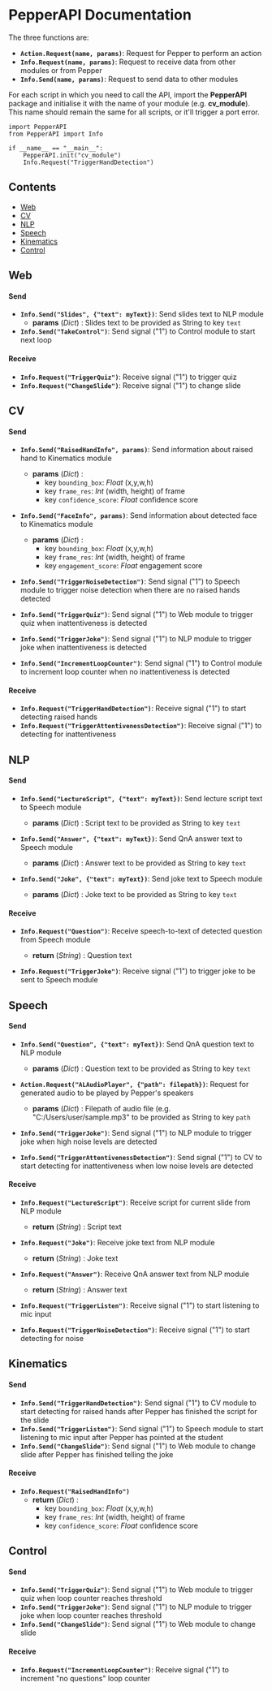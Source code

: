 # PepperAPI Documentation
The three functions are:
- **```Action.Request(name, params)```**: Request for Pepper to perform an action
- **```Info.Request(name, params)```**: Request to receive data from other modules or from Pepper
- **```Info.Send(name, params)```**: Request to send data to other modules

For each script in which you need to call the API, import the **PepperAPI** package and initialise it with the name of your module (e.g. **cv_module**). This name should remain the same for all scripts, or it'll trigger a port error.
```
import PepperAPI
from PepperAPI import Info

if __name__ == "__main__":
    PepperAPI.init("cv_module")
    Info.Request("TriggerHandDetection")
```

## Contents
- [Web](#web)
- [CV](#cv)
- [NLP](#nlp)
- [Speech](#speech)
- [Kinematics](#kinematics)
- [Control](#control)

## Web
#### Send
- **```Info.Send("Slides", {"text": myText})```**: Send slides text to NLP module  
  - **params** (*Dict*) : Slides text to be provided as String to key ```text```
- **```Info.Send("TakeControl")```**: Send signal ("1") to Control module to start next loop
  
#### Receive
- **```Info.Request("TriggerQuiz")```**: Receive signal ("1") to trigger quiz
- **```Info.Request("ChangeSlide")```**: Receive signal ("1") to change slide


## CV
#### Send
- **```Info.Send("RaisedHandInfo", params)```**: Send information about raised hand to Kinematics module 
  - **params** (*Dict*) : 
    - key ```bounding_box```: *Float* (x,y,w,h)
    - key ```frame_res```: *Int* (width, height) of frame
    - key ```confidence_score```: *Float* confidence score

- **```Info.Send("FaceInfo", params)```**: Send information about detected face to Kinematics module 
  - **params** (*Dict*) : 
    - key ```bounding_box```: *Float* (x,y,w,h)
    - key ```frame_res```: *Int* (width, height) of frame
    - key ```engagement_score```: *Float* engagement score

- **```Info.Send("TriggerNoiseDetection")```**: Send signal ("1") to Speech module to trigger noise detection when there are no raised hands detected
- **```Info.Send("TriggerQuiz")```**: Send signal ("1") to Web module to trigger quiz when inattentiveness is detected
- **```Info.Send("TriggerJoke")```**: Send signal ("1") to NLP module to trigger joke when inattentiveness is detected
- **```Info.Send("IncrementLoopCounter")```**: Send signal ("1") to Control module to increment loop counter when no inattentiveness is detected
  
#### Receive
- **```Info.Request("TriggerHandDetection")```**: Receive signal ("1") to start detecting raised hands
- **```Info.Request("TriggerAttentivenessDetection")```**: Receive signal ("1") to detecting for inattentiveness


## NLP
#### Send
- **```Info.Send("LectureScript", {"text": myText})```**: Send lecture script text to Speech module
  - **params** (*Dict*) : Script text to be provided as String to key ```text```

- **```Info.Send("Answer", {"text": myText})```**: Send QnA answer text to Speech module
  - **params** (*Dict*) : Answer text to be provided as String to key ```text```

- **```Info.Send("Joke", {"text": myText})```**: Send joke text to Speech module
  - **params** (*Dict*) : Joke text to be provided as String to key ```text```
  
#### Receive
- **```Info.Request("Question")```**: Receive speech-to-text of detected question from Speech module
  - **return** (*String*) : Question text

- **```Info.Request("TriggerJoke")```**: Receive signal ("1") to trigger joke to be sent to Speech module

## Speech
#### Send
- **```Info.Send("Question", {"text": myText})```**: Send QnA question text to NLP module
  - **params** (*Dict*) : Question text to be provided as String to key ```text```

- **```Action.Request("ALAudioPlayer", {"path": filepath})```**: Request for generated audio to be played by Pepper's speakers
  - **params** (*Dict*) : Filepath of audio file (e.g. "C:/Users/user/sample.mp3" to be provided as String to key ```path```

- **```Info.Send("TriggerJoke")```**: Send signal ("1") to NLP module to trigger joke when high noise levels are detected
- **```Info.Send("TriggerAttentivenessDetection")```**: Send signal ("1") to CV to start detecting for inattentiveness when low noise levels are detected

#### Receive
- **```Info.Request("LectureScript")```**: Receive script for current slide from NLP module
  - **return** (*String*) : Script text

- **```Info.Request("Joke")```**: Receive joke text from NLP module
  - **return** (*String*) : Joke text

- **```Info.Request("Answer")```**: Receive QnA answer text from NLP module
  - **return** (*String*) : Answer text

- **```Info.Request("TriggerListen")```**: Receive signal ("1") to start listening to mic input
- **```Info.Request("TriggerNoiseDetection")```**: Receive signal ("1") to start detecting for noise


## Kinematics
#### Send
- **```Info.Send("TriggerHandDetection")```**: Send signal ("1") to CV module to start detecting for raised hands after Pepper has finished the script for the slide
- **```Info.Send("TriggerListen")```**: Send signal ("1") to Speech module to start listening to mic input after Pepper has pointed at the student
- **```Info.Send("ChangeSlide")```**: Send signal ("1") to Web module to change slide after Pepper has finished telling the joke

#### Receive
- **```Info.Request("RaisedHandInfo")```**
  - **return** (*Dict*) : 
    - key ```bounding_box```: *Float* (x,y,w,h)
    - key ```frame_res```: *Int* (width, height) of frame
    - key ```confidence_score```: *Float* confidence score


## Control
#### Send
- **```Info.Send("TriggerQuiz")```**: Send signal ("1") to Web module to trigger quiz when loop counter reaches threshold
- **```Info.Send("TriggerJoke")```**: Send signal ("1") to NLP module to trigger joke when loop counter reaches threshold
- **```Info.Send("ChangeSlide")```**: Send signal ("1") to Web module to change slide

#### Receive
- **```Info.Request("IncrementLoopCounter")```**: Receive signal ("1") to increment "no questions" loop counter
